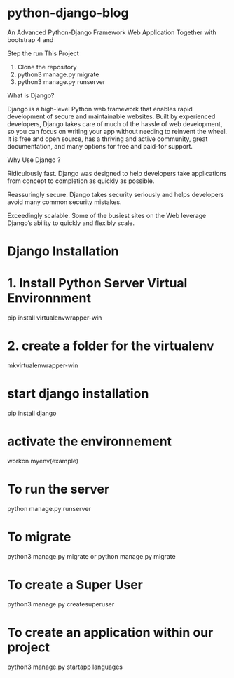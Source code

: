 # python-django-blog
An Advanced Python-Django Framework Web Application Together with bootstrap 4 and 

Step the run This Project

1) Clone the repository
2) python3 manage.py migrate
3) python3 manage.py runserver

What is Django?

Django is a high-level Python web framework that enables rapid development of secure and maintainable websites. Built by experienced developers, Django takes care of much of the hassle of web development, so you can focus on writing your app without needing to reinvent the wheel. It is free and open source, has a thriving and active community, great documentation, and many options for free and paid-for support. 

Why Use Django ?

Ridiculously fast.
Django was designed to help developers take applications from concept to completion as quickly as possible.

Reassuringly secure.
Django takes security seriously and helps developers avoid many common security mistakes.

Exceedingly scalable.
Some of the busiest sites on the Web leverage Django’s ability to quickly and flexibly scale.

# Django Installation
# 1. Install Python Server Virtual Environnment
 pip install virtualenvwrapper-win

# 2. create a folder for the virtualenv
mkvirtualenwrapper-win
# start django installation
pip install django 
# activate the environnement
workon myenv(example)

# To run the server

python manage.py runserver

# To migrate 
python3 manage.py migrate or python manage.py migrate

# To create a Super User
python3 manage.py createsuperuser

# To create an application within our project

python3 manage.py startapp languages
